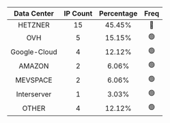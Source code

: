| Data Center | IP Count | Percentage | Freq |
|:------------:|:--------:|:-----------:|:-----:|
| HETZNER | 15 | 45.45% | 🔴 |
| OVH | 5 | 15.15% | 🟢 |
| Google-Cloud | 4 | 12.12% | 🟢 |
| AMAZON | 2 | 6.06% | 🟢 |
| MEVSPACE | 2 | 6.06% | 🟢 |
| Interserver | 1 | 3.03% | 🟢 |
| OTHER | 4 | 12.12% | 🟢 |